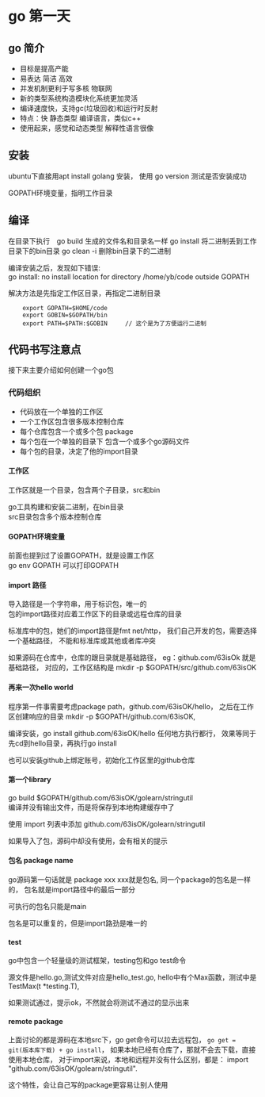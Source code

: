 # go 第一天

## go 简介
  
- 目标是提高产能
- 易表达 简洁 高效
- 并发机制更利于写多核 物联网
- 新的类型系统构造模块化系统更加灵活
- 编译速度快，支持gc(垃圾回收)和运行时反射
- 特点：快 静态类型 编译语言，类似c++
- 使用起来，感觉和动态类型 解释性语言很像

## 安装

ubuntu下直接用apt install golang 安装，
使用 go version 测试是否安装成功

GOPATH环境变量，指明工作目录

## 编译

在目录下执行　go build 生成的文件名和目录名一样
go install 将二进制丢到工作目录下的bin目录
go clean -i 删除bin目录下的二进制

编译安装之后，发现如下错误:  
go install: no install location for directory /home/yb/code outside GOPATH

解决方法是先指定工作区目录，再指定二进制目录

```shell
    export GOPATH=$HOME/code
    export GOBIN=$GOPATH/bin
    export PATH=$PATH:$GOBIN     // 这个是为了方便运行二进制
```

## 代码书写注意点

接下来主要介绍如何创建一个go包

### 代码组织

- 代码放在一个单独的工作区
- 一个工作区包含很多版本控制仓库
- 每个仓库包含一个或多个包 package
- 每个包在一个单独的目录下 包含一个或多个go源码文件
- 每个包的目录，决定了他的import目录

#### 工作区

工作区就是一个目录，包含两个子目录，src和bin

go工具构建和安装二进制，在bin目录  
src目录包含多个版本控制仓库

#### GOPATH环境变量

前面也提到过了设置GOPATH，就是设置工作区  
go env GOPATH 可以打印GOPATH

#### import 路径

导入路径是一个字符串，用于标识包，唯一的  
包的import路径对应着工作区下的目录或远程仓库的目录

标准库中的包，她们的import路径是fmt net/http，
我们自己开发的包，需要选择一个基础路径，
不能和标准库或其他或者库冲突

如果源码在仓库中，仓库的跟目录就是基础路径，
eg：github.com/63isOk 就是基础路径，
对应的，工作区结构是 mkdir -p $GOPATH/src/github.com/63isOK

#### 再来一次hello world

程序第一件事需要考虑package path，github.com/63isOK/hello，
之后在工作区创建响应的目录 mkdir -p $GOPATH/github.com/63isOK,

编译安装，go install github.com/63isOK/hello 任何地方执行都行，
效果等同于先cd到hello目录，再执行go install

也可以安装github上绑定账号，初始化工作区里的github仓库

#### 第一个library

go build $GOPATH/github.com/63isOK/golearn/stringutil  
编译并没有输出文件，而是将保存到本地构建缓存中了

使用 import 列表中添加 github.com/63isOK/golearn/stringutil

如果导入了包，源码中却没有使用，会有相关的提示

#### 包名 package name

go源码第一句话就是 package xxx   xxx就是包名,
同一个package的包名是一样的，
包名就是import路径中的最后一部分

可执行的包名只能是main

包名是可以重复的，但是import路劲是唯一的

#### test

go中包含一个轻量级的测试框架，testing包和go test命令

源文件是hello.go,测试文件对应是hello_test.go,
hello中有个Max函数，测试中是TestMax(t \*testing.T),

如果测试通过，提示ok，不然就会将测试不通过的显示出来

#### remote package

上面讨论的都是源码在本地src下，go get命令可以拉去远程包，
`go get = git(版本库下载) + go install`，
如果本地已经有仓库了，那就不会去下载，直接使用本地仓库，
对于import来说，本地和远程并没有什么区别，都是：
import "github.com/63isOK/golearn/stringutil".

这个特性，会让自己写的package更容易让别人使用
